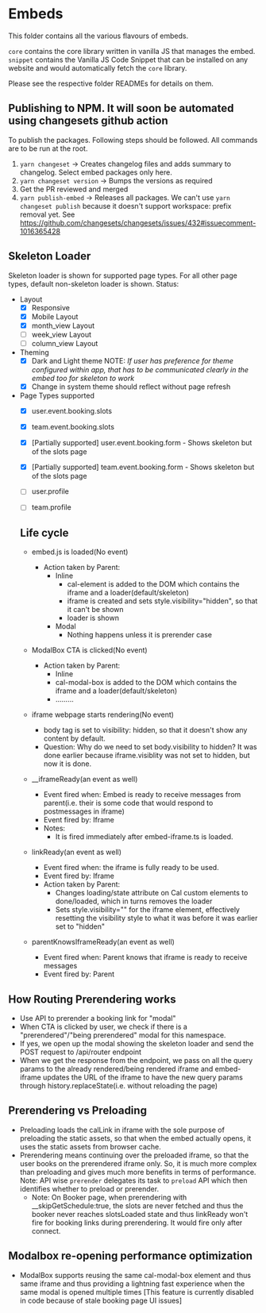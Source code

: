 # Embeds

This folder contains all the various flavours of embeds.

`core` contains the core library written in vanilla JS that manages the embed.
`snippet` contains the Vanilla JS Code Snippet that can be installed on any website and would automatically fetch the `core` library.

Please see the respective folder READMEs for details on them.

## Publishing to NPM. It will soon be automated using changesets github action

To publish the packages. Following steps should be followed. All commands are to be run at the root.

1. `yarn changeset` -> Creates changelog files and adds summary to changelog. Select embed packages only here.
2. `yarn changeset version` -> Bumps the versions as required
3. Get the PR reviewed and merged
4. `yarn publish-embed` -> Releases all packages. We can't use `yarn changeset publish` because it doesn't support workspace: prefix removal yet. See https://github.com/changesets/changesets/issues/432#issuecomment-1016365428

## Skeleton Loader

Skeleton loader is shown for supported page types. For all other page types, default non-skeleton loader is shown.
Status:
- Layout
  - [x] Responsive
  - [x] Mobile Layout
  - [x] month_view Layout
  - [ ] week_view Layout
  - [ ] column_view Layout
- Theming
  - [x] Dark and Light theme
      NOTE: _If user has preference for theme configured within app, that has to be communicated clearly in the embed too for skeleton to work_
  - [x] Change in system theme should reflect without page refresh
- Page Types supported
  - [x] user.event.booking.slots
  - [x] team.event.booking.slots
  - [x] [Partially supported] user.event.booking.form - Shows skeleton but of the slots page
  - [x] [Partially supported] team.event.booking.form - Shows skeleton but of the slots page
  - [ ] user.profile
  - [ ] team.profile


  ## Life cycle
  - embed.js is loaded(No event)
    - Action taken by Parent: 
      - Inline
        - cal-element is added to the DOM which contains the iframe and a loader(default/skeleton)
        - iframe is created and sets style.visibility="hidden", so that it can't be shown
        - loader is shown
      - Modal
        - Nothing happens unless it is prerender case
  
  - ModalBox CTA is clicked(No event)
    - Action taken by Parent:
      - Inline
       - cal-modal-box is added to the DOM which contains the iframe and a loader(default/skeleton)
       - .........
  - iframe webpage starts rendering(No event)
    - body tag is set to visibility: hidden, so that it doesn't show any content by default.
    - Question: Why do we need to set body.visibility to hidden? It was done earlier because iframe.visiblity was not set to hidden, but now it is done.

  - __iframeReady(an event as well)
    - Event fired when: Embed is ready to receive messages from parent(i.e. their is some code that would respond to postmessages in iframe)
    - Event fired by: Iframe
    - Notes:
      - It is fired immediately after embed-iframe.ts is loaded.

  - linkReady(an event as well)
    - Event fired when: the iframe is fully ready to be used.
    - Event fired by: Iframe
    - Action taken by Parent: 
      - Changes loading/state attribute on Cal custom elements to done/loaded, which in turns removes the loader
      - Sets style.visibility="" for the iframe element, effectively resetting the visibility style to what it was before it was earlier set to "hidden"
  
  - parentKnowsIframeReady(an event as well)
    - Event fired when: Parent knows that iframe is ready to receive messages
    - Event fired by: Parent
    


## How Routing Prerendering works
- Use API to prerender a booking link for "modal"
- When CTA is clicked by user, we check if there is a "prerendered"/"being prerendered" modal for this namespace.
- If yes, we open up the modal showing the skeleton loader and send the POST request to /api/router endpoint
- When we get the response from the endpoint, we pass on all the query params to the already rendered/being rendered iframe and embed-iframe updates the URL of the iframe to have the new query params through history.replaceState(i.e. without reloading the page)


## Prerendering vs Preloading
- Preloading loads the calLink in iframe with the sole purpose of preloading the static assets, so that when the embed actually opens, it uses the static assets from browser cache.
- Prerendering means continuing over the preloaded iframe, so that the user books on the prerendered iframe only. So, it is much more complex than preloading and gives much more benefits in terms of performance.
Note: API wise `prerender` delegates its task to `preload` API which then identifies whether to preload or prerender.
  - Note: On Booker page, when prerendering with __skipGetSchedule:true, the slots are never fetched and thus the booker never reaches slotsLoaded state and thus linkReady won't fire for booking links during prerendering. It would fire only after connect.


## Modalbox re-opening performance optimization
- ModalBox supports reusing the same cal-modal-box element and thus same iframe and thus providing a lightning fast experience when the same modal is opened multiple times [This feature is currently disabled in code because of stale booking page UI issues]